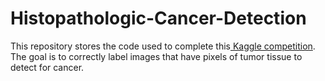 # Histopathologic-Cancer-Detection

This repository stores the code used to complete this[ Kaggle competition]([url](https://www.kaggle.com/c/histopathologic-cancer-detection/overview)). The goal is to correctly label images that have pixels of tumor tissue to detect for cancer. 

